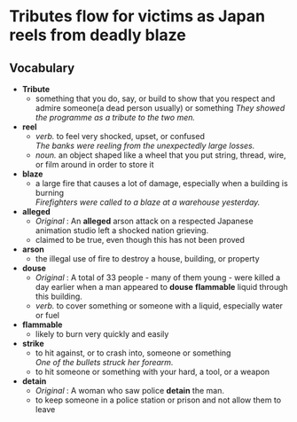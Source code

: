 # Tributes flow for victims as Japan reels from deadly blaze  
## Vocabulary  
* **Tribute**  
  * something that you do, say, or build to show that you respect and admire someone(a dead person usually) or something
  *They showed the programme as a tribute to the two men.*  
* **reel**  
  * *verb.* to feel very shocked, upset, or confused  
  *The banks were reeling from the unexpectedly large losses.*  
  * *noun.* an object shaped like a wheel that you put string, thread, wire, or film around in order to store it  
* **blaze**  
  * a large fire that causes a lot of damage, especially when a building is burning  
  *Firefighters were called to a blaze at a warehouse yesterday.*  
* **alleged**  
  * *Original* : An **alleged** arson attack on a respected Japanese animation studio left a shocked nation grieving.  
  * claimed to be true, even though this has not been proved  
* **arson**  
  * the illegal use of fire to destroy a house, building, or property  
* **douse**  
  * *Original* : A total of 33 people - many of them young - were killed a day earlier when a man appeared to **douse** **flammable** liquid through this building.   
  * *verb.* to cover something or someone with a liquid, especially water or fuel  
* **flammable**  
  * likely to burn very quickly and easily  
* **strike**  
  * to hit against, or to crash into, someone or something  
  *One of the bullets struck her forearm.*  
  * to hit someone or something with your hard, a tool, or a weapon  
* **detain**  
  * *Original* : A woman who saw police **detain** the man.  
  * to keep someone in a police station or prison and not allow them to leave  
